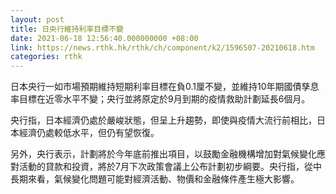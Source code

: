 ```yaml
---
layout: post
title: 日央行維持利率目標不變
date: 2021-06-18 12:56:40.000000000 +08:00
link: https://news.rthk.hk/rthk/ch/component/k2/1596507-20210618.htm
categories: rthk
---
```


日本央行一如市場預期維持短期利率目標在負0.1厘不變，並維持10年期國債孳息率目標在近零水平不變；央行並將原定於9月到期的疫情救助計劃延長6個月。

央行指，日本經濟仍處於嚴峻狀態，但呈上升趨勢，即使與疫情大流行前相比，日本經濟仍處較低水平，但仍有望恢復。

另外，央行表示，計劃將於今年底前推出項目，以鼓勵金融機構增加對氣候變化應對活動的貸款和投資，將於7月下次政策會議上公布計劃初步綱要。央行指，從中長期來看，氣候變化問題可能對經濟活動、物價和金融條件產生極大影響。
